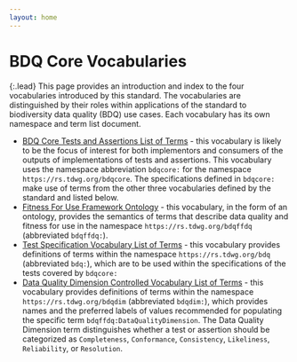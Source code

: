 ```yaml
---
layout: home
---
```


# BDQ Core Vocabularies

{:.lead}
This page provides an introduction and index to the four vocabularies introduced by this standard. The vocabularies are distinguished by their roles within applications of the standard to biodiversity data quality (BDQ) use cases. Each vocabulary has its own namespace and term list document. 

- [BDQ Core Tests and Assertions List of Terms](https://github.com/tdwg/bdq/blob/master/tg2/_review/docs/list/index.md) - this vocabulary is likely to be the focus of interest for both implementors and consumers of the outputs of implementations of tests and assertions. This vocabulary uses the namespace abbreviation `bdqcore:` for the namespace `https://rs.tdwg.org/bdqcore`. The specifications defined in `bdqcore:` make use of terms from the other three vocabularies defined by the standard and listed below.
- [Fitness For Use Framework Ontology](https://github.com/tdwg/bdq/blob/master/tg2/_review/docs/bdqffdq/index.md) - this vocabulary, in the form of an ontology, provides the semantics of terms that describe data quality and fitness for use in the namespace `https://rs.tdwg.org/bdqffdq` (abbreviated `bdqffdq:`).
- [Test Specification Vocabulary List of Terms](https://github.com/tdwg/bdq/blob/master/tg2/_review/docs/bdq/index.md) - this vocabulary provides definitions of terms within the namespace `https://rs.tdwg.org/bdq` (abbreviated `bdq:`), which are to be used within the specifications of the tests covered by `bdqcore:` 
- [Data Quality Dimension Controlled Vocabulary List of Terms](https://github.com/tdwg/bdq/blob/master/tg2/_review/docs/bdqdim/index.md) - this vocabulary provides definitions of terms within the namespace `https://rs.tdwg.org/bdqdim` (abbreviated `bdqdim:`), which provides names and the preferred labels of values recommended for populating the specific term `bdqffdq:DataQualityDimension`. The Data Quality Dimension term distinguishes whether a test or assertion should be categorized as `Completeness`, `Conformance`, `Consistency`, `Likeliness`, `Reliability`, or `Resolution`.
